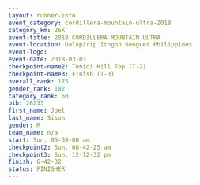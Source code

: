 ```yaml
---
layout: runner-info 
event_category: cordillera-mountain-ultra-2018 
category_km: 26K 
event-title: 2018 CORDILLERA MOUNTAIN ULTRA 
event-location: Dalupirip Itogon Benguet Philippines 
event-logo: 
event-date: 2018-03-03 
checkpoint-name2: Tenidi Hill Top (T-2) 
checkpoint-name3: Finish (T-3) 
overall_rank: 175
gender_rank: 102
category_rank: 60
bib: 26233
first_name: Joel
last_name: Sison
gender: M
team_name: n/a
start: Sun, 05-30-00 am
checkpoint2: Sun, 08-42-25 am
checkpoint3: Sun, 12-12-32 pm
finish: 6-42-32
status: FINISHER
---
```


